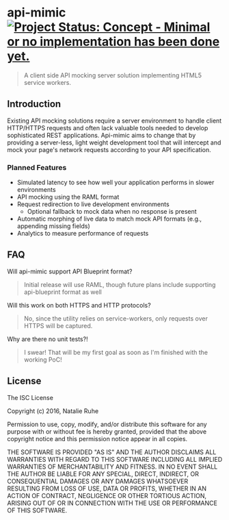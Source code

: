# api-mimic [![Project Status: Concept - Minimal or no implementation has been done yet.](http://www.repostatus.org/badges/latest/concept.svg)](http://www.repostatus.org/#concept)

>A client side API mocking server solution implementing HTML5 service workers.

## Introduction

Existing API mocking solutions require a server environment to handle client HTTP/HTTPS requests and often lack valuable tools needed to develop sophisticated REST applications. Api-mimic aims to change that by providing a server-less, light weight development tool that will intercept and mock your page's network requests according to your API specification.

### Planned Features

* Simulated latency to see how well your application performs in slower environments
* API mocking using the RAML format
* Request redirection to live development environments
  * Optional fallback to mock data when no response is present
* Automatic morphing of live data to match mock API formats (e.g., appending missing fields)
* Analytics to measure performance of requests

## FAQ

Will api-mimic support API Blueprint format?
>Initial release will use RAML, though future plans include supporting api-blueprint format as well

Will this work on both HTTPS and HTTP protocols?
>No, since the utility relies on service-workers, only requests over HTTPS will be captured.

Why are there no unit tests?!
>I swear! That will be my first goal as soon as I'm finished with the working PoC!

## License

The ISC License

Copyright (c) 2016, Natalie Ruhe

Permission to use, copy, modify, and/or distribute this software for any
purpose with or without fee is hereby granted, provided that the above
copyright notice and this permission notice appear in all copies.

THE SOFTWARE IS PROVIDED "AS IS" AND THE AUTHOR DISCLAIMS ALL WARRANTIES
WITH REGARD TO THIS SOFTWARE INCLUDING ALL IMPLIED WARRANTIES OF
MERCHANTABILITY AND FITNESS. IN NO EVENT SHALL THE AUTHOR BE LIABLE FOR
ANY SPECIAL, DIRECT, INDIRECT, OR CONSEQUENTIAL DAMAGES OR ANY DAMAGES
WHATSOEVER RESULTING FROM LOSS OF USE, DATA OR PROFITS, WHETHER IN AN
ACTION OF CONTRACT, NEGLIGENCE OR OTHER TORTIOUS ACTION, ARISING OUT OF
OR IN CONNECTION WITH THE USE OR PERFORMANCE OF THIS SOFTWARE.
